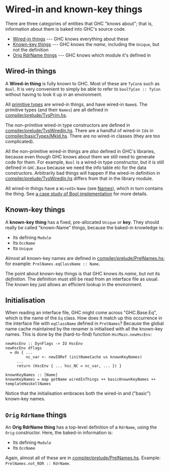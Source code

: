 # Wired-in and known-key things


There are three categories of entities that GHC "knows about"; that is, information about them is baked into GHC's source code.

- [Wired-in things](commentary/compiler/wired-in#wired-in-things) --- GHC knows everything about these
- [Known-key things](commentary/compiler/wired-in#known-key-things) --- GHC knows the *name*, including the `Unique`, but not the definition
- [Orig RdrName  things](commentary/compiler/wired-in#orig-rdrname-things) --- GHC knows which module it's defined in

## Wired-in things


A **Wired-in thing** is fully known to GHC.  Most of these are `TyCon`s such as `Bool`. It is very convenient to simply be able to refer to `boolTyCon :: TyCon` without having to look it up in an environment.  


All [primitive types](commentary/compiler/type-type#classifying-types) are wired-in things, and have wired-in `Name`s.  The primitive types (and their `Names`) are all defined in [compiler/prelude/TysPrim.hs](https://gitlab.haskell.org/ghc/ghc/tree/master/ghc/compiler/prelude/TysPrim.hs).


The non-primitive wired-in type constructors are defined in [compiler/prelude/TysWiredIn.hs](https://gitlab.haskell.org/ghc/ghc/tree/master/ghc/compiler/prelude/TysWiredIn.hs).  There are a handful of wired-in `Id`s in [compiler/basicTypes/MkId.hs](/trac/ghc/browser/ghc/compiler/basicTypes/MkId.hs). There are no wired-in classes (they are too complicated). 


All the non-primitive wired-in things are *also* defined in GHC's libraries, because even though GHC knows about them we still need to generate code for them. For example, `Bool` is a wired-in type constructor, but it is still defined in `GHC.Base` because we need the info table etc for the data constructors.  Arbitrarily bad things will happen if the wired-in definition in [compiler/prelude/TysWiredIn.hs](https://gitlab.haskell.org/ghc/ghc/tree/master/ghc/compiler/prelude/TysWiredIn.hs) differs from that in the library module.



All wired-in things have a `WiredIn` `Name` (see [Names](commentary/compiler/name-type)), which in turn contains the thing.  See [a case study of Bool implementation](commentary/compiler/case-studies/bool) for more details.


## Known-key things


A **known-key thing** has a fixed, pre-allocated `Unique` or **key**.  They should really be called "known-Name" things, because the baked-in knowledge is:

- Its defining `Module`
- Its `OccName`
- Its `Unique`


Almost all known-key names are defined in [compiler/prelude/PrelNames.hs](https://gitlab.haskell.org/ghc/ghc/tree/master/ghc/compiler/prelude/PrelNames.hs); for example: `PrelNames.eqClassName :: Name`.


The point about known-key things is that GHC knows its *name*, but not its *definition*.  The definition must still be read from an interface file as usual. The known key just allows an efficient lookup in the environment.

## Initialisation


When reading an interface file, GHC might come across "GHC.Base.Eq", which is the name of the `Eq` class.  How does it match up this occurrence in the interface file with `eqClassName` defined in `PrelNames`?  Because the global name cache maintained by the renamer is initialised with all the known-key names.  This is done by the (hard-to-find) function `HscMain.newHscEnv`:

```wiki
newHscEnv :: DynFlags -> IO HscEnv
newHscEnv dflags
  = do { ...
         nc_var <- newIORef (initNameCache us knownKeyNames)
	 ...
	 return (HscEnv { ... hsc_NC = nc_var, ... }) }

knownKeyNames :: [Name]
knownKeyNames = map getName wiredInThings ++ basicKnownKeyNames ++ templateHaskellNames
```


Notice that the initialisation embraces both the wired-in and ("basic") known-key names.


## `Orig` `RdrName` things



An **Orig RdrName thing** has a top-level definition of a `RdrName`, using the `Orig` constructor.  Here, the baked-in information is:

- Its defining `Module`
- Its `OccName`


Again, almost all of these are in [compiler/prelude/PrelNames.hs](https://gitlab.haskell.org/ghc/ghc/tree/master/ghc/compiler/prelude/PrelNames.hs).
Example: `PrelNames.not_RDR :: RdrName`.
